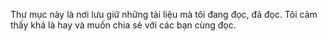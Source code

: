 Thư mục này là nơi lưu giữ những tài liệu mà tôi đang đọc, đã đọc. Tôi cảm thấy khá là hay và muốn chia sẻ với các bạn cùng đọc. 
